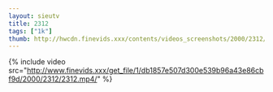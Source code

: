 ```yaml
--- 
layout: sieutv
title: 2312
tags: ["1k"]
thumb: http://hwcdn.finevids.xxx/contents/videos_screenshots/2000/2312/preview.mp4.jpg
---
```

{% include video src="http://www.finevids.xxx/get_file/1/db1857e507d300e539b96a43e86cbf9d/2000/2312/2312.mp4/" %} 
